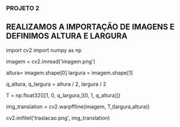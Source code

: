 ### PROJETO 2 ###

## REALIZAMOS A IMPORTAÇÃO DE IMAGENS E DEFINIMOS ALTURA E LARGURA ##





import cv2
import numpy as np

imagem = cv2.imread('imagem.png')

altura= imagem.shape[0]
largura = imagem.shape[1]

q_altura, q_largura = altura / 2, largura / 2

T = np.float32([[1, 0, q_largura,][0, 1, q_altura]])

img_translation = cv2.warpffline(imagem, T,(largura,altura))

cv2.imfitel('traslacao.png', img_translation)

